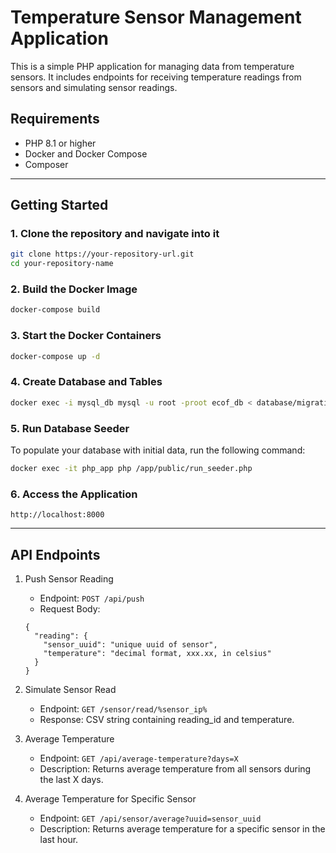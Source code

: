 # Temperature Sensor Management Application

This is a simple PHP application for managing data from temperature sensors. It includes endpoints for receiving temperature readings from sensors and simulating sensor readings.

## Requirements

- PHP 8.1 or higher
- Docker and Docker Compose
- Composer
---

## Getting Started

### 1. Clone the repository and navigate into it
```bash
git clone https://your-repository-url.git
cd your-repository-name 
```

### 2. Build the Docker Image
```bash
docker-compose build
```

### 3. Start the Docker Containers

```bash
docker-compose up -d
```
### 4. Create Database and Tables
```bash
docker exec -i mysql_db mysql -u root -proot ecof_db < database/migrations/create_tables.sql
```


### 5. Run Database Seeder
To populate your database with initial data, run the following command:
```bash
docker exec -it php_app php /app/public/run_seeder.php
```

### 6. Access the Application
```
http://localhost:8000
```
---
## API Endpoints
1. Push Sensor Reading
   - Endpoint: `POST /api/push`
   - Request Body:
   ```
   {
     "reading": {
       "sensor_uuid": "unique uuid of sensor",
       "temperature": "decimal format, xxx.xx, in celsius"
     }
   }
   ```

2. Simulate Sensor Read 
   - Endpoint: `GET /sensor/read/%sensor_ip%`
   - Response: CSV string containing reading_id and temperature.


3. Average Temperature
   - Endpoint: `GET /api/average-temperature?days=X`
   - Description: Returns average temperature from all sensors during the last X days.


4. Average Temperature for Specific Sensor
   - Endpoint: `GET /api/sensor/average?uuid=sensor_uuid`
   - Description: Returns average temperature for a specific sensor in the last hour.
